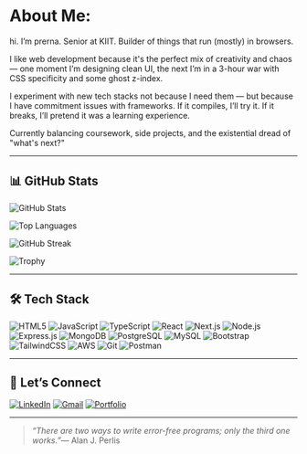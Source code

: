 # About Me:

hi. I’m prerna. Senior at KIIT.
Builder of things that run (mostly) in browsers.

I like web development because it's the perfect mix of creativity and chaos — one moment I’m designing clean UI, the next I’m in a 3-hour war with CSS specificity and some ghost z-index.

I experiment with new tech stacks not because I need them — but because I have commitment issues with frameworks. If it compiles, I’ll try it. If it breaks, I’ll pretend it was a learning experience.

Currently balancing coursework, side projects, and the existential dread of "what's next?"


---

## 📊 GitHub Stats

![GitHub Stats](https://github-readme-stats.vercel.app/api?username=prernaxa&show_icons=true&include_all_commits=true&count_private=true&theme=tokyonight)

![Top Languages](https://github-readme-stats.vercel.app/api/top-langs/?username=prernaxa&layout=compact&theme=tokyonight)

![GitHub Streak](https://streak-stats.demolab.com/?user=prernaxa&theme=tokyonight)

![Trophy](https://github-profile-trophy.vercel.app/?username=prernaxa&theme=radical&no-frame=false&no-bg=true&margin-w=4)


---

## 🛠️ Tech Stack

![HTML5](https://img.shields.io/badge/-HTML5-E34F26?style=flat&logo=html5&logoColor=white)
![JavaScript](https://img.shields.io/badge/-JavaScript-F7DF1E?style=flat&logo=javascript&logoColor=black)
![TypeScript](https://img.shields.io/badge/-TypeScript-3178C6?style=flat&logo=typescript&logoColor=white)
![React](https://img.shields.io/badge/-React-61DAFB?style=flat&logo=react&logoColor=black)
![Next.js](https://img.shields.io/badge/-Next.js-000000?style=flat&logo=next.js)
![Node.js](https://img.shields.io/badge/-Node.js-339933?style=flat&logo=node.js&logoColor=white)
![Express.js](https://img.shields.io/badge/-Express.js-000000?style=flat&logo=express&logoColor=white)
![MongoDB](https://img.shields.io/badge/-MongoDB-47A248?style=flat&logo=mongodb&logoColor=white)
![PostgreSQL](https://img.shields.io/badge/-PostgreSQL-336791?style=flat&logo=postgresql&logoColor=white)
![MySQL](https://img.shields.io/badge/-MySQL-4479A1?style=flat&logo=mysql&logoColor=white)
![Bootstrap](https://img.shields.io/badge/-Bootstrap-563D7C?style=flat&logo=bootstrap&logoColor=white)
![TailwindCSS](https://img.shields.io/badge/-TailwindCSS-38B2AC?style=flat&logo=tailwind-css&logoColor=white)
![AWS](https://img.shields.io/badge/-AWS-232F3E?style=flat&logo=amazon-aws)
![Git](https://img.shields.io/badge/-Git-F05032?style=flat&logo=git&logoColor=white)
![Postman](https://img.shields.io/badge/-Postman-FF6C37?style=flat&logo=postman&logoColor=white)

---

## 🤝 Let’s Connect

[![LinkedIn](https://img.shields.io/badge/LinkedIn-blue?style=flat&logo=linkedin&logoColor=white)](https://www.linkedin.com/in/prernaprakash28/)
[![Gmail](https://img.shields.io/badge/Gmail-D14836?style=flat&logo=gmail&logoColor=white)](mailto:prerna.ecjbi7@gmail.com)
[![Portfolio](https://img.shields.io/badge/Portfolio-121212?style=flat&logo=vercel&logoColor=white)](https://portfolio-prerna.vercel.app/)

---

> *“There are two ways to write error-free programs; only the third one works.”*— Alan J. Perlis

